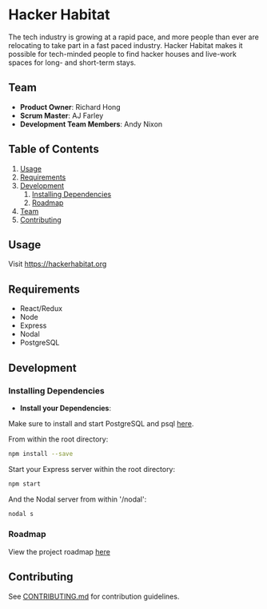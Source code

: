 # Hacker Habitat
The tech industry is growing at a rapid pace, and more people than ever are
relocating to take part in a fast paced industry. Hacker Habitat makes it possible
for tech-minded people to find hacker houses and live-work spaces for long- and short-term stays.


## Team

  - __Product Owner__: Richard Hong
  - __Scrum Master__: AJ Farley
  - __Development Team Members__: Andy Nixon

## Table of Contents

1. [Usage](#Usage)
1. [Requirements](#requirements)
1. [Development](#development)
    1. [Installing Dependencies](#installing-dependencies)
    1. [Roadmap](#roadmap)
1. [Team](#team)
1. [Contributing](#contributing)

## Usage

Visit https://hackerhabitat.org

## Requirements

- React/Redux
- Node
- Express
- Nodal
- PostgreSQL

## Development

### Installing Dependencies


- __Install your Dependencies__:

Make sure to install and start PostgreSQL and psql [here](https://www.postgresql.org/download/).

From within the root directory:
```sh
npm install --save
```

Start your Express server within the root directory:
```sh
npm start
```

And the Nodal server from within '/nodal':
```sh
nodal s
```
<!-- ### Future Features -->

### Roadmap

View the project roadmap [here](https://github.com/TitaniumPinewood/titanpine/issues)


## Contributing

See [CONTRIBUTING.md](CONTRIBUTING.md) for contribution guidelines.
